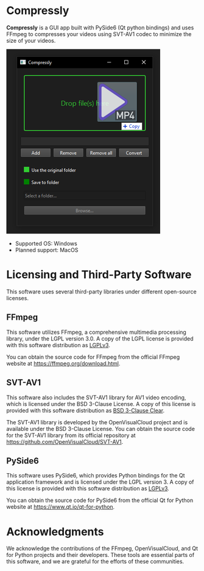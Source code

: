 # Compressly
**Compressly** is a GUI app built with PySide6 (Qt python bindings) and uses FFmpeg to compresses your videos using SVT-AV1 codec to minimize the size of your videos.

![Demo image](demo.png)

- Supported OS: Windows
- Planned support: MacOS

# Licensing and Third-Party Software
This software uses several third-party libraries under different open-source licenses.

## FFmpeg
This software utilizes FFmpeg, a comprehensive multimedia processing library, under the LGPL version 3.0. A copy of the LGPL license is provided with this software distribution as [LGPLv3](external/ffmpeg/License_ffmpeg.md).

You can obtain the source code for FFmpeg from the official FFmpeg website at https://ffmpeg.org/download.html.

## SVT-AV1
This software also includes the SVT-AV1 library for AV1 video encoding, which is licensed under the BSD 3-Clause License. A copy of this license is provided with this software distribution as [BSD 3-Clause Clear](external/ffmpeg/License_SvtAv1.md).

The SVT-AV1 library is developed by the OpenVisualCloud project and is available under the BSD 3-Clause License. You can obtain the source code for the SVT-AV1 library from its official repository at https://github.com/OpenVisualCloud/SVT-AV1.

## PySide6
This software uses PySide6, which provides Python bindings for the Qt application framework and is licensed under the LGPL version 3. A copy of this license is provided with this software distribution as [LGPLv3](external/PySide6/License_PySide6.md).

You can obtain the source code for PySide6 from the official Qt for Python website at https://www.qt.io/qt-for-python.

# Acknowledgments
We acknowledge the contributions of the FFmpeg, OpenVisualCloud, and Qt for Python projects and their developers. These tools are essential parts of this software, and we are grateful for the efforts of these communities.
